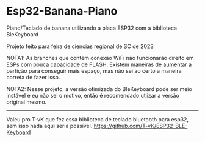 # Esp32-Banana-Piano
Piano/Teclado de banana utilizando a placa ESP32 com a biblioteca BleKeyboard

Projeto feito para feira de ciencias regional de SC de 2023

NOTA1: As branches que contêm conexão WiFi não funcionarão direito em ESPs com pouca capacidade de FLASH. Existem maneiras de aumentar a partição para conseguir mais espaço, mas não
sei ao certo a maneira correta de fazer isso.

NOTA2: Nesse projeto, a versão otimizada do BleKeyboard pode ser meio instável e eu não sei o motivo, então é recomendado utiizar a versão original mesmo.

----
Valeu pro T-vK que fez essa biblioteca de teclado bluetooth para esp32, sem isso nada aqui seria possível.
https://github.com/T-vK/ESP32-BLE-Keyboard

